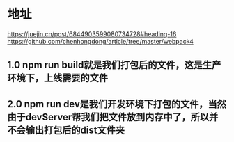 # 地址
https://juejin.cn/post/6844903599080734728#heading-16
https://github.com/chenhongdong/article/tree/master/webpack4

## 1.0 npm run build就是我们打包后的文件，这是生产环境下，上线需要的文件
## 2.0 npm run dev是我们开发环境下打包的文件，当然由于devServer帮我们把文件放到内存中了，所以并不会输出打包后的dist文件夹
